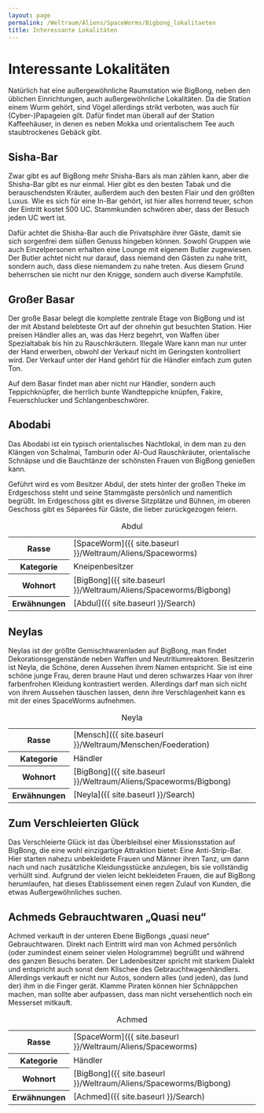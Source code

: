 ```yaml
---
layout: page
permalink: /Weltraum/Aliens/SpaceWorms/Bigbong_lokalitaeten
title: Interessante Lokalitäten
---
```



# Interessante Lokalitäten


Natürlich hat eine außergewöhnliche Raumstation wie BigBong, neben den üblichen Einrichtungen, auch außergewöhnliche Lokalitäten. Da die Station einem Wurm gehört, sind Vögel allerdings strikt verboten, was auch für (Cyber-)Papageien gilt. Dafür findet man überall auf der Station Kaffeehäuser, in denen es neben Mokka und orientalischem Tee auch staubtrockenes Gebäck gibt.



## Sisha-Bar

Zwar gibt es auf BigBong mehr Shisha-Bars als man zählen kann, aber die Shisha-Bar gibt es nur einmal. Hier gibt es den besten Tabak und die berauschendsten Kräuter, außerdem auch den besten Flair und den größten Luxus. Wie es sich für eine In-Bar gehört, ist hier alles horrend teuer, schon der Eintritt kostet 500 UC. Stammkunden schwören aber, dass der Besuch jeden UC wert ist.

Dafür achtet die Shisha-Bar auch die Privatsphäre ihrer Gäste, damit sie sich sorgenfrei dem süßen Genuss hingeben können. Sowohl Gruppen wie auch Einzelpersonen erhalten eine Lounge mit eigenem Butler zugewiesen. Der Butler achtet nicht nur darauf, dass niemand den Gästen zu nahe tritt, sondern auch, dass diese niemandem zu nahe treten. Aus diesem Grund beherrschen sie nicht nur den Knigge, sondern auch diverse Kampfstile.



## Großer Basar

Der große Basar belegt die komplette zentrale Etage von BigBong und ist der mit Abstand belebteste Ort auf der ohnehin gut besuchten Station. Hier preisen Händler alles an, was das Herz begehrt, von Waffen über Spezialtabak bis hin zu Rauschkräutern. Illegale Ware kann man nur unter der Hand erwerben, obwohl der Verkauf nicht im Geringsten kontrolliert wird. Der Verkauf unter der Hand gehört für die Händler einfach zum guten Ton.

Auf dem Basar findet man aber nicht nur Händler, sondern auch Teppichknüpfer, die herrlich bunte Wandteppiche knüpfen, Fakire, Feuerschlucker und Schlangenbeschwörer.



## Abodabi

Das Abodabi ist ein typisch orientalisches Nachtlokal, in dem man zu den Klängen von Schalmai, Tamburin oder Al-Oud Rauschkräuter, orientalische Schnäpse und die Bauchtänze der schönsten Frauen von BigBong genießen kann.

Geführt wird es vom Besitzer Abdul, der stets hinter der großen Theke im Erdgeschoss steht und seine Stammgäste persönlich und namentlich begrüßt. Im Erdgeschoss gibt es diverse Sitzplätze und Bühnen, im oberen Geschoss gibt es S&eacute;par&eacute;es für Gäste, die lieber zurückgezogen feiern.


<aside>
<table data-type="slc">
<caption>Abdul</caption>
<tbody>
<tr><th>Rasse</th><td>[SpaceWorm]({{ site.baseurl }}/Weltraum/Aliens/Spaceworms)</td></tr>
<tr><th>Kategorie</th><td>Kneipenbesitzer</td></tr>
<tr><th>Wohnort</th><td>[BigBong]({{ site.baseurl }}/Weltraum/Aliens/Spaceworms/Bigbong)</td></tr>
<tr><th>Erwähnungen</th><td>[Abdul]({{ site.baseurl }}/Search)</td></tr>
</tbody>
</table>
</aside>

## Neylas

Neylas ist der größte Gemischtwarenladen auf BigBong, man findet Dekorationsgegenstände neben Waffen und Neutritiumreaktoren. Besitzerin ist Neyla, die Schöne, deren Aussehen ihrem Namen entspricht. Sie ist eine schöne junge Frau, deren braune Haut und deren schwarzes Haar von ihrer farbenfrohen Kleidung kontrastiert werden. Allerdings darf man sich nicht von ihrem Aussehen täuschen lassen, denn ihre Verschlagenheit kann es mit der eines SpaceWorms aufnehmen.


<aside>
<table data-type="slc">
<caption>Neyla</caption>
<tbody>
<tr><th>Rasse</th><td>[Mensch]({{ site.baseurl }}/Weltraum/Menschen/Foederation)</td></tr>
<tr><th>Kategorie</th><td>Händler</td></tr>
<tr><th>Wohnort</th><td>[BigBong]({{ site.baseurl }}/Weltraum/Aliens/Spaceworms/Bigbong)</td></tr>
<tr><th>Erwähnungen</th><td>[Neyla]({{ site.baseurl }}/Search)</td></tr>
</tbody>
</table>
</aside>

## Zum Verschleierten Glück

Das Verschleierte Glück ist das Überbleibsel einer Missionsstation auf BigBong, die eine wohl einzigartige Attraktion bietet: Eine Anti-Strip-Bar. Hier starten nahezu unbekleidete Frauen und Männer ihren Tanz, um dann nach und nach zusätzliche Kleidungsstücke anzulegen, bis sie vollständig verhüllt sind. Aufgrund der vielen leicht bekleideten Frauen, die auf BigBong herumlaufen, hat dieses Etablissement einen regen Zulauf von Kunden, die etwas Außergewöhnliches suchen.



## Achmeds Gebrauchtwaren &bdquo;Quasi neu&ldquo;

Achmed verkauft in der unteren Ebene BigBongs &bdquo;quasi neue&ldquo; Gebrauchtwaren. Direkt nach Eintritt wird man von Achmed persönlich (oder zumindest einem seiner vielen Hologramme) begrüßt und während des ganzen Besuchs beraten. Der Ladenbesitzer spricht mit starkem Dialekt und entspricht auch sonst dem Klischee des Gebrauchtwagenhändlers. Allerdings verkauft er nicht nur Autos, sondern alles (und jeden), das (und der) ihm in die Finger gerät. Klamme Piraten können hier Schnäppchen machen, man sollte aber aufpassen, dass man nicht versehentlich noch ein Messerset mitkauft.


<aside>
<table data-type="slc">
<caption>Achmed</caption>
<tbody>
<tr><th>Rasse</th><td>[SpaceWorm]({{ site.baseurl }}/Weltraum/Aliens/Spaceworms)</td></tr>
<tr><th>Kategorie</th><td>Händler</td></tr>
<tr><th>Wohnort</th><td>[BigBong]({{ site.baseurl }}/Weltraum/Aliens/Spaceworms/Bigbong)</td></tr>
<tr><th>Erwähnungen</th><td>[Achmed]({{ site.baseurl }}/Search)</td></tr>
</tbody>
</table>
</aside>

